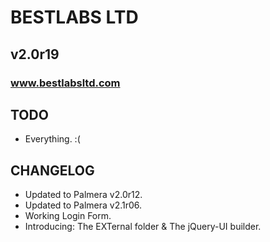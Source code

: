 # BESTLABS LTD
## v2.0r19
### www.bestlabsltd.com

## TODO

- Everything. :(

## CHANGELOG

- Updated to Palmera v2.0r12.
- Updated to Palmera v2.1r06.
- Working Login Form.
- Introducing: The EXTernal folder & The jQuery-UI builder.
